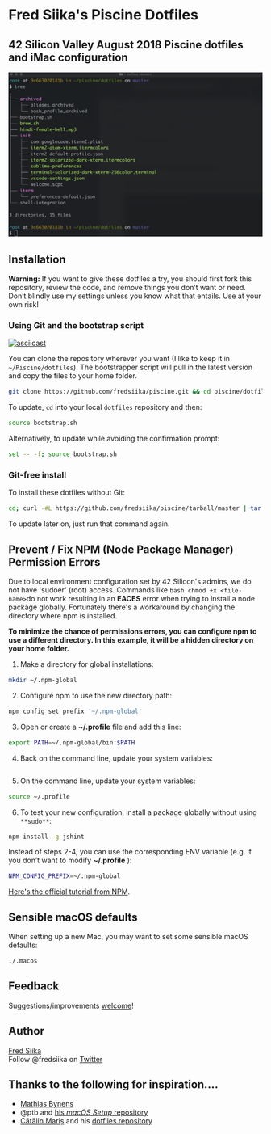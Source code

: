 # Fred Siika's Piscine Dotfiles
42 Silicon Valley August 2018 Piscine dotfiles and iMac configuration
---
[![iTerm-screenshot](/iterm-screenshot.png)](https://asciinema.org/a/eU6brNyNJ3KMzQdw4mLq8iWiU?t=2:10)

## Installation

**Warning:** If you want to give these dotfiles a try, you should first fork this repository, review the code, and remove things you don’t want or need. Don’t blindly use my settings unless you know what that entails. Use at your own risk!

### Using Git and the bootstrap script
[![asciicast](https://asciinema.org/a/eU6brNyNJ3KMzQdw4mLq8iWiU.svg)](https://asciinema.org/a/eU6brNyNJ3KMzQdw4mLq8iWiU?t=2:10)

You can clone the repository wherever you want (I like to keep it in `~/Piscine/dotfiles`). 
The bootstrapper script will pull in the latest version and copy the files to your home folder.

```bash
git clone https://github.com/fredsiika/piscine.git && cd piscine/dotfiles && source bootstrap.sh
```

To update, `cd` into your local `dotfiles` repository and then:

```bash
source bootstrap.sh
```

Alternatively, to update while avoiding the confirmation prompt:

```bash
set -- -f; source bootstrap.sh
```

### Git-free install

To install these dotfiles without Git:

```bash
cd; curl -#L https://github.com/fredsiika/piscine/tarball/master | tar -xzv --strip-component 1 --exclude={README.md,bootstrap.sh,.osx,LICENSE-MIT.txt}
```

To update later on, just run that command again.

## Prevent / Fix NPM (Node Package Manager) Permission Errors
Due to local environment configuration set by 42 Silicon's admins, we do not have 'sudoer' (root) access. Commands like ```bash
chmod +x <file-name>```do not work resulting in an **EACES** error when trying to install a node package globally. 
Fortunately there's a workaround by changing the directory where npm is installed. 

**To minimize the chance of permissions errors, you can configure npm to use a different directory. In this example, it will be a hidden directory on your home folder.**

1. Make a directory for global installations:
```bash
mkdir ~/.npm-global
```

2. Configure npm to use the new directory path:
```bash
npm config set prefix '~/.npm-global'
```

3. Open or create a **~/.profile** file and add this line:
 ```bash
 export PATH=~/.npm-global/bin:$PATH
 ```
4. Back on the command line, update your system variables:
 ```bashsource ~/.profile
 ```
 5. On the command line, update your system variables:
 ```bash
 source ~/.profile
 ```
 6. To test your new configuration, install a package globally without using `**sudo**`:
 ```bash
 npm install -g jshint
 ```
Instead of steps 2-4, you can use the corresponding ENV variable (e.g. if you don’t want to modify **~/.profile** ):
```bash
NPM_CONFIG_PREFIX=~/.npm-global
```

[Here's the official tutorial from NPM](https://docs.npmjs.com/getting-started/fixing-npm-permissions).

## Sensible macOS defaults
When setting up a new Mac, you may want to set some sensible macOS defaults:
```bash
./.macos
```
## Feedback

Suggestions/improvements
[welcome](https://github.com/fredsiika/piscine/issues)!

## Author
[Fred Siika](https://github.com/fredsiika/)<br>
Follow @fredsiika on
[Twitter](http://twitter.com/fredsiika) <br>


## Thanks to the following for inspiration.…
* [Mathias Bynens](https://mathiasbynens.be/)
* @ptb and [his _macOS Setup_ repository](https://github.com/ptb/mac-setup)
* [Cătălin Mariș](https://github.com/alrra) and his [dotfiles repository](https://github.com/alrra/dotfiles)
